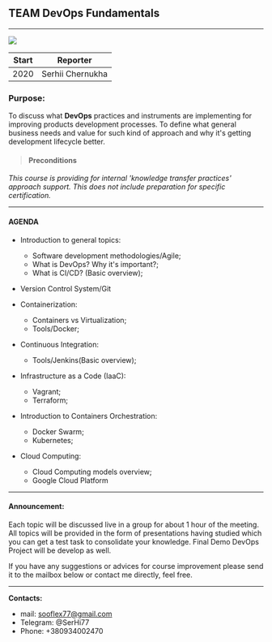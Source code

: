 ## TEAM DevOps Fundamentals

---

![](https://i.paste.pics/91d2b470294df1d042e8b61c3a80d1a2.png?trs=f620bab9b8a145e7bbc0774c996ef0a07efbf147278d50b61c445cb7977ca6bd)

Start  | Reporter
------------- | -------------
2020  | Serhii Chernukha

### Purpose:
  To discuss what **DevOps** practices and instruments are implementing for  improving products development processes. To define what general business needs and value for such kind of approach and why it's getting development lifecycle better.

>#### Preconditions

*This course is providing for internal 'knowledge transfer practices' approach support. This does not include preparation for specific certification.*

---

#### AGENDA

- Introduction to general topics:

  - Software development methodologies/Agile;
  - What is DevOps? Why it's important?;
  - What is CI/CD? (Basic overview);


- Version Control System/Git

- Containerization:

  - Containers vs Virtualization;
  - Tools/Docker;


- Continuous Integration:

  - Tools/Jenkins(Basic overview);


- Infrastructure as a Code (IaaC):

  - Vagrant;
  - Terraform;


- Introduction to Containers Orchestration:

  - Docker Swarm;
  - Kubernetes;


- Cloud Computing:

  - Cloud Computing models overview;
  - Google Cloud Platform

---

#### Announcement:


Each topic will be discussed live in a group for about 1 hour of the meeting. All topics will be provided in the form of presentations having studied which you can get a test task to consolidate your knowledge. Final Demo DevOps Project will be develop as well.

If you have any suggestions or advices for course improvement please send it to the mailbox below or contact me directly, feel free.

---

**Contacts:**
  - mail: sooflex77@gmail.com
  - Telegram: @SerHi77
  - Phone: +380934002470
